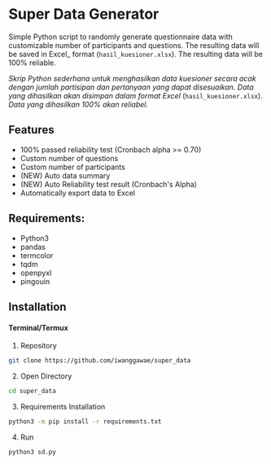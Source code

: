 # **Super Data Generator**
Simple Python script to randomly generate questionnaire data with customizable number of participants and questions. The resulting data will be saved in Excel_ format (`hasil_kuesioner.xlsx`). The resulting data will be 100% reliable. 

_Skrip Python sederhana untuk menghasilkan data kuesioner secara acak dengan jumlah partisipan dan pertanyaan yang dapat disesuaikan. Data yang dihasilkan akan disimpan dalam format Excel_ (`hasil_kuesioner.xlsx`). _Data yang dihasilkan 100% akan reliabel._


## **Features**
- 100% passed reliability test (Cronbach alpha >= 0.70)
- Custom number of questions
- Custom number of participants
- (NEW) Auto data summary
- (NEW) Auto Reliability test result (Cronbach's Alpha)
- Automatically export data to Excel

## **Requirements:**
- Python3
- pandas
- termcolor
- tqdm
- openpyxl
- pingouin

## Installation

#### Terminal/Termux
1. Repository
```sh
git clone https://github.com/iwanggawae/super_data
```
2. Open Directory
```sh
cd super_data
```
3. Requirements Installation
```sh
python3 -m pip install -r requirements.txt
```
4. Run
```sh
python3 sd.py
```
